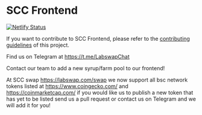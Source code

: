 # SCC Frontend

[![Netlify Status](https://api.netlify.com/api/v1/badges/2193263e-af7b-463a-ba13-ceca0aa87731/deploy-status)](https://app.netlify.com/sites/labswap/deploys)

If you want to contribute to SCC Frontend, please refer to the [contributing guidelines](./CONTRIBUTING.md) of this project.

Find us on Telegram at https://t.me/LabswapChat

Contact our team to add a new syrup/farm pool to our frontend!

At SCC swap https://labswap.com/swap we now support all bsc network tokens listed at https://www.coingecko.com/ and https://coinmarketcap.com/ if you would like us to publish a new token that has yet to be listed send us a pull request or contact us on Telegram and we will add it for you!


